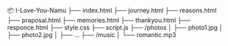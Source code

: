 📦 I-Love-You-Namu
├── index.html
├── journey.html
├── reasons.html
├── praposal.html
├── memories.html
├── thankyou.html
├── responce.html
├── style.css
├── script.js
├── /photos
│   ├── photo1.jpg
│   ├── photo2.jpg
│   ├── ...
├── /music
│   └── romantic.mp3
